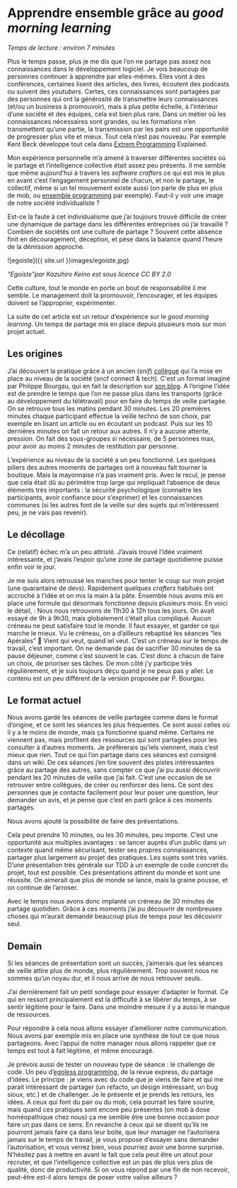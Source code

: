 # Apprendre ensemble grâce au *good morning learning*
*Temps de lecture : environ 7 minutes*

Plus le temps passe, plus je me dis que l’on ne partage pas assez nos connaissances dans le développement logiciel. 
Je vois beaucoup de personnes continuer à apprendre par elles-mêmes. 
Elles vont à des conférences, certaines lisent des articles, des livres, écoutent des podcasts ou suivent des *youtubers*. 
Certes, ces connaissances sont partagées par des personnes qui ont la générosité de transmettre leurs connaissances (et/ou un business à promouvoir), mais à plus petite échelle, à l’intérieur d’une société et des équipes, cela est bien plus rare. 
Dans un métier où les connaissances nécessaires sont grandes, ou les formations n’en transmettent qu’une partie, la transmission par les pairs est une opportunité de progresser plus vite et mieux. 
Tout cela n’est pas nouveau. Par exemple Kent Beck développe tout cela dans [Extrem Programming](https://en.wikipedia.org/wiki/Extreme_programming) Explained. 

Mon expérience personnelle m’a amené à traverser différentes sociétés où le partage et l’intelligence collective était assez peu présents. 
Il me semble que même aujourd’hui à travers les *software crafters* ce qui est mis le plus en avant c’est l’engagement personnel de chacun, et non le partage, le collectif, même si un tel mouvement existe aussi (on parle de plus en plus de mob, ou [ensemble programming](https://en.wikipedia.org/wiki/Mob_programming) par exemple). Faut-il y voir une image de notre société individualiste ? 

Est-ce la faute à cet individualisme que j’ai toujours trouvé difficile de créer une dynamique de partage dans les différentes entreprises où j’ai travaillé ? 
Combien de sociétés ont une culture de partage ? 
Souvent cette absence finit en découragement, déception, et pèse dans la balance quand l’heure de la démission approche. 

![egoiste]({{ site.url }}images/egoiste.jpg)

*"Egoiste"par Kazuhiro Keino est sous licence CC BY 2.0*

Cette culture, tout le monde en porte un bout de responsabilité il me semble. 
Le management doit la promouvoir, l’encourager, et les équipes doivent se l’approprier, expérimenter. 

La suite de cet article est un retour d’expérience sur le *good morning learning*.
Un temps de partage mis en place depuis plusieurs mois sur mon projet actuel. 

## Les origines

J’ai découvert la pratique grâce à un ancien (*snif*) [collègue](https://fhiegel.github.io/) qui l’a mise en place au niveau de la société (sncf connect & tech). 
C'est un format imaginé par Philippe Bourgau, qui en fait la description sur [son blog](https://philippe.bourgau.net/growth-mindset-coaching-turn-remote-work-commutes-into-team-learning/). 
A l’origine l’idée est de prendre le temps que l’on ne passe plus dans les transports (grâce au développement du télétravail) pour en faire du temps de veille partagée. 
On se retrouve tous les matins pendant 30 minutes. Les 20 premières minutes chaque participant effectue la veille techno de son choix, par exemple en lisant un article ou en écoutant un podcast. 
Puis sur les 10 dernières minutes on fait un retour aux autres. 
Il n’y a aucune attente, pression. 
On fait des sous-groupes si nécessaire, de 5 personnes max, pour avoir au moins 2 minutes de restitution par personne. 

L’expérience au niveau de la société a un peu fonctionné. 
Les quelques piliers des autres moments de partages ont à nouveau fait tourner la boutique. 
Mais la mayonnaise n’a pas vraiment pris. 
Avec le recul, je pense que cela était dû au périmètre trop large qui impliquait l’absence de deux éléments très importants : 
la sécurité psychologique (connaitre les participants, avoir confiance pour s’exprimer) et les connaissances communes (si les autres font de la veille sur des sujets qui m’intéressent peu, je ne vais pas revenir). 

## Le décollage

Ce (relatif) échec m’a un peu attristé. 
J’avais trouvé l’idée vraiment intéressante, et j’avais l’espoir qu’une zone de partage quotidienne puisse enfin voir le jour. 

Je me suis alors retroussé les manches pour tenter le coup sur mon projet (une quarantaine de devs). 
Rapidement quelques *crafters* habitués ont accroché à l’idée et on mis la main à la pâte. 
Ensemble nous avons mis en place une formule qui désormais fonctionne depuis plusieurs mois. 
En voici le détail, : 
Nous nous retrouvons de 11h30 à 12h tous les jours. On avait essayé de 9h à 9h30, mais globalement c’était plus compliqué. 
Aucun créneau ne peut satisfaire tout le monde. 
Il faut essayer, et garder ce qui marche le mieux. Vu le créneau, on a d’ailleurs rebaptisé les séances “les Apérales” 🙂
Vient qui veut, quand iel veut. 
C’est un créneau sur le temps de travail, c’est important. 
On ne demande pas de sacrifier 30 minutes de sa pause déjeuner, comme c’est souvent le cas. 
C’est donc à chacun de faire un choix, de prioriser ses tâches. 
De mon côté j’y participe très régulièrement, et je suis toujours déçu quand je ne peux pas y aller. 
Le contenu est un peu différent de la version proposée par P. Bourgau. 

## Le format actuel

Nous avons gardé les séances de veille partagée comme dans le format d’origine, et ce sont les séances les plus fréquentes. 
Ce sont aussi celles où il y a le moins de monde, mais ça fonctionne quand même. 
Certains ne viennent pas, mais profitent des ressources qui sont partagées pour les consulter à d’autres moments. Je préfèrerais qu’iels viennent, mais c’est mieux que rien. 
Tout ce qui l’on partage dans ces séances est consigné dans un wiki. 
De ces séances j’en tire souvent des pistes intéressantes grâce au partage des autres, sans compter ce que j’ai pu aussi découvrir pendant les 20 minutes de veille que j’ai fait. 
C’est une occasion de se retrouver entre collègues, de créer ou renforcer des liens. 
Ce sont des personnes que je contacte facilement pour leur poser une question, leur demander un avis, et je pense que c’est en parti grâce à ces moments partagés. 

Nous avons ajouté la possibilité de faire des présentations. 

Cela peut prendre 10 minutes, ou les 30 minutes, peu importe. C’est une opportunité aux multiples avantages : se lancer auprès d’un public dans un contexte quand même sécurisant, tester ses propres connaissances, partager plus largement au projet des pratiques. 
Les sujets sont très variés. D’une présentation très générale sur TDD à un exemple de code concret du projet, tout est possible. 
Ces présentations attirent du monde et sont une réussite. 
On aimerait que plus de monde se lance, mais la graine pousse, et on continue de l’arroser. 

Avec le temps nous avons donc implanté un créneau de 30 minutes de partage quotidien. 
Grâce à ces moments j’ai pu découvrir de nombreuses choses qui m’aurait demandé beaucoup plus de temps pour les découvrir seul. 

## Demain

Si les séances de présentation sont un succès, j’aimerais que les séances de veille attire plus de monde, plus régulièrement. 
Trop souvent nous ne sommes qu’un noyau dur, et il nous arrive de nous retrouver seuls. 

J’ai dernièrement fait un petit sondage pour essayer d’adapter le format. 
Ce qui en ressort principalement est la difficulté à se libérer du temps, à se sentir légitime pour le faire. 
Dans une moindre mesure il y a aussi le manque de ressources. 

Pour répondre à cela nous allons essayer d’améliorer notre communication. 
Nous avons par exemple mis en place une synthèse de tout ce que nous partageons. 
Avec l’appui de notre manager nous allons rappeler que ce temps est tout à fait légitime, et même encouragé. 

Je prévois aussi de tester un nouveau type de séance : le challenge de code. 
Un peu d’[egoless programming,](https://blog.codinghorror.com/the-ten-commandments-of-egoless-programming/) de la revue express, du partage d’idées. 
Le principe : je viens avec du code que je viens de faire et qui me parait intéressant de partager (un refacto, un design intéressant, un bug sioux, etc.) et de challenger. 
Je le présente et je prends les retours, les idées. 
A ceux qui font du pair ou du mob, cela pourrait les faire sourire, mais quand ces pratiques sont encore peu présentes (on mob à dose homéopathique chez nous) ça me semble être une bonne occasion pour faire un pas dans ce sens. 
En revanche à ceux qui se disent qu’ils ne pourront jamais faire ça dans leur boite, que leur manager ne l’autorisera jamais sur le temps de travail, je vous propose d’essayer sans demander l’autorisation, et vous verrez bien, vous pourriez avoir une bonne surprise. 
N’hésitez pas à mettre en avant le fait que cela peut être un atout pour recruter, et que l’intelligence collective est un pas de plus vers plus de qualité, donc de productivité. 
Si on vous répond par une fin de non recevoir, peut-être est-il alors temps de poser votre valise ailleurs ?